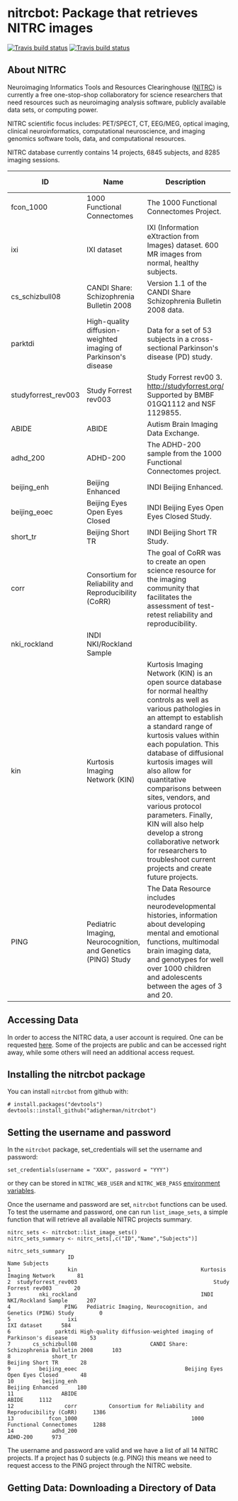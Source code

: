 # nitrcbot: Package that retrieves NITRC images
[![Travis build status](https://travis-ci.org/adigherman/nitrcbot.svg?branch=master)](https://travis-ci.org/adigherman/nitrcbot)
[![Travis build status](https://travis-ci.org/adigherman/nitrcbot.svg?branch=master)](https://travis-ci.org/adigherman/nitrcbot)

## About NITRC

Neuroimaging Informatics Tools and Resources Clearinghouse ([NITRC](https://www.nitrc.org)) is currently a free one-stop-shop collaboratory for science researchers that need resources such as neuroimaging analysis software, publicly available data sets, or computing power. 

NITRC scientific focus includes: PET/SPECT, CT, EEG/MEG, optical imaging, clinical neuroinformatics, computational neuroscience, and imaging genomics software tools, data, and computational resources.

NITRC database currently contains 14 projects, 6845 subjects, and 8285 imaging sessions.

ID    |    Name    |         Description          |  Access type
------|------------|------------------------------|-------------
fcon_1000|1000 Functional Connectomes|The 1000 Functional Connectomes Project.|Public project
ixi|IXI dataset|IXI (Information eXtraction from Images) dataset. 600 MR images from normal, healthy subjects.|Public project.
cs_schizbull08|CANDI Share: Schizophrenia Bulletin 2008|Version 1.1 of the CANDI Share Schizophrenia Bulletin 2008 data.|Public project.
parktdi|High-quality diffusion-weighted imaging of Parkinson's disease|Data for a set of 53 subjects in a cross-sectional Parkinson's disease (PD) study.|Public project.
studyforrest_rev003|Study Forrest rev003|Study Forrest rev00 3. http://studyforrest.org/ Supported by BMBF 01GQ1112 and NSF 1129855.|Public project.
ABIDE|ABIDE|Autism Brain Imaging Data Exchange.|Access required.
adhd_200|ADHD-200|The ADHD-200 sample from the 1000 Functional Connectomes project.|Access required.
beijing_enh|Beijing Enhanced|INDI Beijing Enhanced.|Access required.
beijing_eoec|Beijing Eyes Open Eyes Closed|INDI Beijing Eyes Open Eyes Closed Study.|Access required.
short_tr|Beijing Short TR|INDI Beijing Short TR Study.|Access required.
corr|Consortium for Reliability and Reproducibility (CoRR)|The goal of CoRR was to create an open science resource for the imaging community that facilitates the assessment of test-retest reliability and reproducibility.|Access required.
nki_rockland|INDI NKI/Rockland Sample||Access required.
kin|Kurtosis Imaging Network (KIN)|Kurtosis Imaging Network (KIN) is an open source database for normal healthy controls as well as various pathologies in an attempt to establish a standard range of kurtosis values within each population. This database of diffusional kurtosis images will also allow for quantitative comparisons between sites, vendors, and various protocol parameters. Finally, KIN will also help develop a strong collaborative network for researchers to troubleshoot current projects and create future projects.|Access required.
PING|Pediatric Imaging, Neurocognition, and Genetics (PING) Study|The Data Resource includes neurodevelopmental histories, information about developing mental and emotional functions, multimodal brain imaging data, and genotypes for well over 1000 children and adolescents between the ages of 3 and 20.|Access required.

## Accessing Data
In order to access the NITRC data, a user account is required. One can be requested [here](https://www.nitrc.org/account/register.php). Some of the projects are public and can be accessed right away, while some others will need an additional access request.

## Installing the nitrcbot package

You can install `nitrcbot` from github with:

``` {r}
# install.packages("devtools")
devtools::install_github("adigherman/nitrcbot")
```
## Setting the username and password

In the `nitrcbot` package, set_credentials will set the username and password:

``` {r}
set_credentials(username = "XXX", password = "YYY")
```
or they can be stored in `NITRC_WEB_USER` and `NITRC_WEB_PASS` [environment variables](https://stat.ethz.ch/R-manual/R-devel/library/base/html/EnvVar.html).

Once the username and password are set, `nitrcbot` functions can be used. To test the username and password, one can run `list_image_sets`, a simple function that will retrieve all available NITRC projects summary.

``` {r}
nitrc_sets <- nitrcbot::list_image_sets()
nitrc_sets_summary <- nitrc_sets[,c("ID","Name","Subjects")]
```

``` {r}
nitrc_sets_summary
                   ID                                                           Name Subjects
1                  kin                                       Kurtosis Imaging Network       81
2  studyforrest_rev003                                           Study Forrest rev003       20
3         nki_rockland                                       INDI NKI/Rockland Sample      207
4                 PING   Pediatric Imaging, Neurocognition, and Genetics (PING) Study        0
5                  ixi                                                    IXI dataset      584
6              parktdi High-quality diffusion-weighted imaging of Parkinson's disease       53
7       cs_schizbull08                       CANDI Share: Schizophrenia Bulletin 2008      103
8             short_tr                                               Beijing Short TR       28
9         beijing_eoec                                  Beijing Eyes Open Eyes Closed       48
10         beijing_enh                                               Beijing Enhanced      180
11               ABIDE                                                          ABIDE     1112
12                corr          Consortium for Reliability and Reproducibility (CoRR)     1386
13           fcon_1000                                    1000 Functional Connectomes     1288
14            adhd_200                                                       ADHD-200      973
```
The username and password are valid and we have a list of all 14 NITRC projects. If a project has 0 subjects (e.g. PING) this means we need to request access to the PING project through the NITRC website.

## Getting Data: Downloading a Directory of Data


